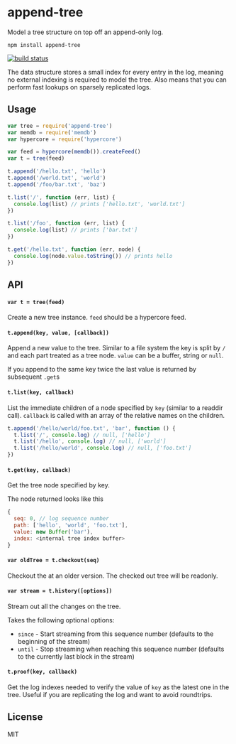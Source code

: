 # append-tree

Model a tree structure on top off an append-only log.

```
npm install append-tree
```

[![build status](http://img.shields.io/travis/mafintosh/append-tree.svg?style=flat)](http://travis-ci.org/mafintosh/append-tree)

The data structure stores a small index for every entry in the log, meaning no external indexing is required
to model the tree. Also means that you can perform fast lookups on sparsely replicated logs.

## Usage

``` js
var tree = require('append-tree')
var memdb = require('memdb')
var hypercore = require('hypercore')

var feed = hypercore(memdb()).createFeed()
var t = tree(feed)

t.append('/hello.txt', 'hello')
t.append('/world.txt', 'world')
t.append('/foo/bar.txt', 'baz')

t.list('/', function (err, list) {
  console.log(list) // prints ['hello.txt', 'world.txt']
})

t.list('/foo', function (err, list) {
  console.log(list) // prints ['bar.txt']
})

t.get('/hello.txt', function (err, node) {
  console.log(node.value.toString()) // prints hello
})
```

## API

#### `var t = tree(feed)`

Create a new tree instance. `feed` should be a hypercore feed.

#### `t.append(key, value, [callback])`

Append a new value to the tree. Similar to a file system the key is split by `/` and each part treated as a tree node.
`value` can be a buffer, string or `null`.

If you append to the same key twice the last value is returned by subsequent `.get`s

#### `t.list(key, callback)`

List the immediate children of a node specified by `key` (similar to a readdir call).
`callback` is called with an array of the relative names on the children.

``` js
t.append('/hello/world/foo.txt', 'bar', function () {
  t.list('/', console.log) // null, ['hello']
  t.list('/hello', console.log) // null, ['world']
  t.list('/hello/world', console.log) // null, ['foo.txt']
})
```

#### `t.get(key, callback)`

Get the tree node specified by key.

The node returned looks like this

``` js
{
  seq: 0, // log sequence number
  path: ['hello', 'world', 'foo.txt'],
  value: new Buffer('bar'),
  index: <internal tree index buffer>
}
```

#### `var oldTree = t.checkout(seq)`

Checkout the at an older version. The checked out tree will be readonly.

#### `var stream = t.history([options])`

Stream out all the changes on the tree.

Takes the following optional options:

- `since` - Start streaming from this sequence number (defaults to the beginning of the stream)
- `until` - Stop streaming when reaching this sequence number (defaults to the currently last block in the stream)

#### `t.proof(key, callback)`

Get the log indexes needed to verify the value of `key` as the latest one in the tree.
Useful if you are replicating the log and want to avoid roundtrips.

## License

MIT
